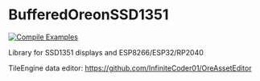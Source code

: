 # BufferedOreonSSD1351
[![Compile Examples](https://github.com/InfiniteCoder01/BufferedOreonSSD1351/workflows/Compile%20Examples/badge.svg)](https://github.com/InfiniteCoder01/BufferedOreonSSD1351/actions?workflow=Compile+Examples)


Library for SSD1351 displays and ESP8266/ESP32/RP2040

TileEngine data editor: https://github.com/InfiniteCoder01/OreAssetEditor
